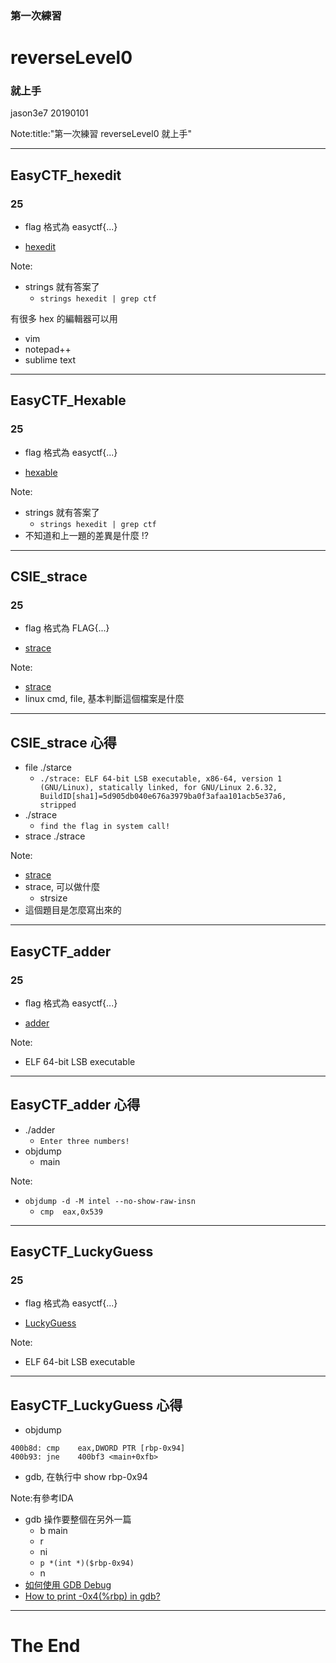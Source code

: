 ### 第一次練習
# reverseLevel0
### 就上手

jason3e7 20190101

Note:title:"第一次練習 reverseLevel0 就上手"

---

## EasyCTF_hexedit
### 25

* flag 格式為 easyctf{...}

* [hexedit](reverseLevel0/file/hexedit)

Note:
* strings 就有答案了
  * `strings hexedit | grep ctf`

有很多 hex 的編輯器可以用
* vim
* notepad++
* sublime text

---

## EasyCTF_Hexable
### 25

* flag 格式為 easyctf{...}

* [hexable](reverseLevel0/file/hexable)

Note:
* strings 就有答案了
  * `strings hexedit | grep ctf`
* 不知道和上一題的差異是什麼 !?

---

## CSIE_strace
### 25

* flag 格式為 FLAG{...}

* [strace](reverseLevel0/file/strace)

Note:
* [strace](http://man7.org/linux/man-pages/man1/strace.1.html)
* linux cmd, file, 基本判斷這個檔案是什麼

---

## CSIE_strace 心得
* file ./starce
  * `./strace: ELF 64-bit LSB executable, x86-64, version 1 (GNU/Linux), statically linked, for GNU/Linux 2.6.32, BuildID[sha1]=5d905db040e676a3979ba0f3afaa101acb5e37a6, stripped`
* ./strace
  * `find the flag in system call!`
* strace ./strace

Note:
* [strace](https://linuxtools-rst.readthedocs.io/zh_CN/latest/tool/strace.html)
* strace, 可以做什麼
  * strsize
* 這個題目是怎麼寫出來的

---

## EasyCTF_adder
### 25

* ﬂag 格式為 easyctf{...}

* [adder](reverseLevel0/file/adder)

Note:
* ELF 64-bit LSB executable

---

## EasyCTF_adder 心得
* ./adder
  * `Enter three numbers!`
* objdump
  * main

Note:
* `objdump -d -M intel --no-show-raw-insn`
  * `cmp  eax,0x539`

---

## EasyCTF_LuckyGuess
### 25

* flag 格式為 easyctf{...}

* [LuckyGuess](reverseLevel0/file/LuckyGuess)

Note:
* ELF 64-bit LSB executable

---

## EasyCTF_LuckyGuess 心得
* objdump
``` 
400b8d:	cmp    eax,DWORD PTR [rbp-0x94]
400b93:	jne    400bf3 <main+0xfb>
```
* gdb, 在執行中 show rbp-0x94

Note:有參考IDA
* gdb 操作要整個在另外一篇
  * b main
  * r
  * ni
  * `p *(int *)($rbp-0x94)`
  * n
* [如何使用 GDB Debug](https://www.puritys.me/docs-blog/article-329-%E5%A6%82%E4%BD%95%E4%BD%BF%E7%94%A8-GDB-Debug.html)
* [How to print -0x4(%rbp) in gdb?](https://stackoverflow.com/questions/5455832/how-to-print-0x4rbp-in-gdb)

---

# The End